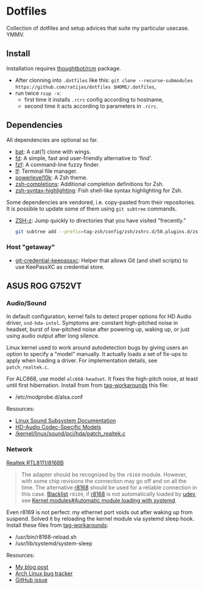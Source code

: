 # Dotfiles

Collection of dotfiles and setup advices that suite my particular usecase. YMMV.

## Install

Installation requires [thoughtbot/rcm](https://github.com/thoughtbot/rcm) package.

 - After clonning into `.dotfiles` like this: `git clone --recurse-submodules https://github.com/ratijas/dotfiles $HOME/.dotfiles`,
 - run twice `rcup -v`:
    * first time it installs `.rcrc` config according to hostname,
    * second time it acts according to parameters in `.rcrc`.

## Dependencies

All dependencies are optional so far.

 - [bat](https://github.com/sharkdp/bat):  A cat(1) clone with wings.
 - [fd](https://github.com/sharkdp/fd): A simple, fast and user-friendly alternative to 'find'.
 - [fzf](https://github.com/junegunn/fzf): A command-line fuzzy finder.
 - [lf](https://github.com/gokcehan/lf): Terminal file manager.
 - [powerlevel10k](https://github.com/romkatv/powerlevel10k): A Zsh theme.
 - [zsh-completions](https://github.com/zsh-users/zsh-completions): Additional completion definitions for Zsh.
 - [zsh-syntax-highlighting](https://github.com/zsh-users/zsh-syntax-highlighting): Fish shell-like syntax highlighting for Zsh.

Some dependencies are vendored, i.e. copy-pasted from their repositories.
It is possible to update some of them using `git subtree` commands.

 - [ZSH-z](https://github.com/agkozak/zsh-z): Jump quickly to directories that you have visited "frecently."
   ```sh
   git subtree add --prefix=tag-zsh/config/zsh/zshrc.d/50.plugins.d/zsh-z --squash git@github.com:agkozak/zsh-z.git master
   ```

### Host "getaway"

 - [git-credential-keepassxc](https://github.com/frederick888/git-credential-keepassxc): Helper that allows Git (and shell scripts) to use KeePassXC as credential store.

## ASUS ROG G752VT

### Audio/Sound

In default configuration, kernel fails to detect proper options for HD Audio driver, `snd-hda-intel`. Symptoms are: constant high-pitched noise in headset, burst of low-pitched noise after powering up, waking up, or just using audio output after long silence.

Linux kernel used to work around autodetection bugs by giving users an option to specify a "model" manually. It actually loads a set of fix-ups to apply when loading a driver. For implementation details, see `patch_realtek.c`.

For ALC668, use model `alc668-headset`. It fixes the high-pitch noise, at least until first hibernation. Install from from [tag-workarounds](./tag-workarounds) this file:

- /etc/modprobe.d/alsa.conf

Resources:

- [Linux Sound Subsystem Documentation](https://www.kernel.org/doc/html/latest/sound/index.html)
- [HD-Audio Codec-Specific Models](https://www.kernel.org/doc/html/latest/sound/hd-audio/models.html)
- [/kernel/linux/sound/pci/hda/patch_realtek.c](https://git.kernel.org/pub/scm/linux/kernel/git/torvalds/linux.git/tree/sound/pci/hda/patch_realtek.c)

### Network

[Realtek RTL8111/8168B](https://wiki.archlinux.org/index.php/Network_configuration/Ethernet#Realtek_RTL8111/8168B)

> The adapter should be recognized by the `r8169` module. However, with some chip revisions the connection may go off and on all the time. The alternative [r8168](https://www.archlinux.org/packages/?name=r8168) should be used for a reliable connection in this case. [Blacklist](https://wiki.archlinux.org/index.php/Blacklist) `r8169`, if [r8168](https://www.archlinux.org/packages/?name=r8168) is not automatically loaded by [udev](https://wiki.archlinux.org/index.php/Udev), see [Kernel modules#Automatic module loading with systemd](https://wiki.archlinux.org/index.php/Kernel_modules#Automatic_module_loading_with_systemd).

Even r8169 is not perfect: my ethernet port voids out after waking up from suspend. Solved it by reloading the kernel module via systemd sleep hook. Install these files from [tag-workarounds](./tag-workarounds):

- /usr/bin/r8168-reload.sh
- /usr/lib/systemd/system-sleep

Resources:

- [My blog post](https://t.me/ratijas_life/108)
- [Arch Linux bug tracker](https://bugs.archlinux.org/task/67314)
- [GitHub issue](https://github.com/mtorromeo/r8168/issues/30)
